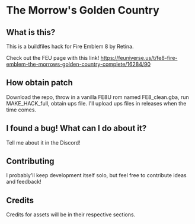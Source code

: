 
# The Morrow's Golden Country

## What is this?

This is a buildfiles hack for Fire Emblem 8 by Retina.

Check out the FEU page with this link! https://feuniverse.us/t/fe8-fire-emblem-the-morrows-golden-country-complete/16284/90

## How obtain patch

Download the repo, throw in a vanilla FE8U rom named FE8_clean.gba, run MAKE_HACK_full, obtain ups file. I'll upload ups files in releases when the time comes.

## I found a bug! What can I do about it?

Tell me about it in the Discord!

## Contributing

I probably'll keep development itself solo, but feel free to contribute ideas and feedback!

## Credits

Credits for assets will be in their respective sections.
